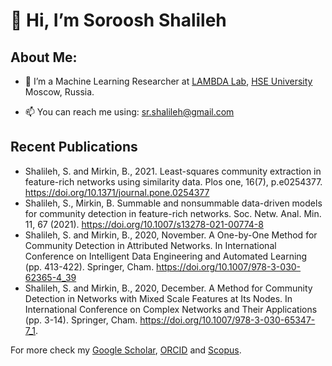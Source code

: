 # 👋 Hi, I’m Soroosh Shalileh 


## About Me:
  - 🌱 I’m a Machine Learning Researcher at [LAMBDA Lab](https://cs.hse.ru/en/lambda/), [HSE University](https://www.hse.ru/en/) Moscow, Russia. 


- 📫 You can reach me using: sr.shalileh@gmail.com 

## Recent Publications

- Shalileh, S. and Mirkin, B., 2021. Least-squares community extraction in feature-rich networks using similarity data. Plos one, 16(7), p.e0254377. https://doi.org/10.1371/journal.pone.0254377
- Shalileh, S., Mirkin, B. Summable and nonsummable data-driven models for community detection in feature-rich networks. Soc. Netw. Anal. Min. 11, 67 (2021). https://doi.org/10.1007/s13278-021-00774-8
- Shalileh, S. and Mirkin, B., 2020, November. A One-by-One Method for Community Detection in Attributed Networks. In International Conference on Intelligent Data Engineering and Automated Learning (pp. 413-422). Springer, Cham. https://doi.org/10.1007/978-3-030-62365-4_39 
- Shalileh, S. and Mirkin, B., 2020, December. A Method for Community Detection in Networks with Mixed Scale Features at Its Nodes. In International Conference on Complex Networks and Their Applications (pp. 3-14). Springer, Cham. https://doi.org/10.1007/978-3-030-65347-7_1.


For more check my [Google Scholar](), [ORCID](https://orcid.org/0000-0001-6226-4990) and [Scopus](https://www.scopus.com/authid/detail.uri?partnerID=HzOxMe3b&authorId=57202057084&origin=inward).




<!---
Sorooshi/Sorooshi is a ✨ special ✨ repository because its `README.md` (this file) appears on your GitHub profile.
You can click the Preview link to take a look at your changes.
--->
